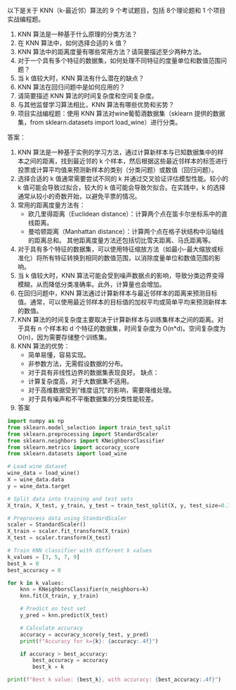 以下是关于 KNN（k-最近邻）算法的 9 个考试题目，包括 8个理论题和 1 个项目实战编程题。

1. KNN 算法是一种基于什么原理的分类方法？
2. 在 KNN 算法中，如何选择合适的 k 值？
3. KNN 算法中的距离度量有哪些常用方法？请简要描述至少两种方法。
4. 对于一个具有多个特征的数据集，如何处理不同特征的度量单位和数值范围问题？
5. 当 k 值较大时，KNN 算法有什么潜在的缺点？
6. KNN 算法在回归问题中是如何应用的？
7. 请简要描述 KNN 算法的时间复杂度和空间复杂度。
8. 与其他监督学习算法相比，KNN 算法有哪些优势和劣势？
9. 项目实战编程题：使用 KNN 算法对wine葡萄酒数据集（sklearn 提供的数据集，from sklearn.datasets import load_wine）进行分类。



答案：

1. KNN 算法是一种基于实例的学习方法，通过计算新样本与已知数据集中的样本之间的距离，找到最近邻的 k 个样本，然后根据这些最近邻样本的标签进行投票或计算平均值来预测新样本的类别（分类问题）或数值（回归问题）。
2. 选择合适的 k 值通常需要尝试不同的 k 并通过交叉验证评估模型性能。较小的 k 值可能会导致过拟合，较大的 k 值可能会导致欠拟合。在实践中，k 的选择通常从较小的奇数开始，以避免平票的情况。
3. 常用的距离度量方法有：
   - 欧几里得距离（Euclidean distance）：计算两个点在笛卡尔坐标系中的直线距离。
   - 曼哈顿距离（Manhattan distance）：计算两个点在格子状结构中沿轴线的距离总和。 其他距离度量方法还包括切比雪夫距离、马氏距离等。
4. 对于具有多个特征的数据集，可以使用特征缩放方法（如最小-最大缩放或标准化）将所有特征转换到相同的数值范围，以消除度量单位和数值范围的影响。
5. 当 k 值较大时，KNN 算法可能会受到噪声数据点的影响，导致分类边界变得模糊，从而降低分类准确率。此外，计算量也会增加。
6. 在回归问题中，KNN 算法通过计算新样本与最近邻样本的距离来预测目标值。通常，可以使用最近邻样本的目标值的加权平均或简单平均来预测新样本的数值。
7. KNN 算法的时间复杂度主要取决于计算新样本与训练集样本之间的距离。对于具有 n 个样本和 d 个特征的数据集，时间复杂度为 O(n*d)。空间复杂度为 O(n)，因为需要存储整个训练集。
8. KNN 算法的优势：
   - 简单易懂，容易实现。
   - 非参数方法，无需假设数据的分布。
   - 对于具有非线性边界的数据集表现良好。 缺点：
   - 计算复杂度高，对于大数据集不适用。
   - 对于高维数据受到“维度诅咒”的影响，需要降维处理。
   - 对于具有噪声和不平衡数据集的分类性能较差。
9. 答案

```Python
import numpy as np
from sklearn.model_selection import train_test_split
from sklearn.preprocessing import StandardScaler
from sklearn.neighbors import KNeighborsClassifier
from sklearn.metrics import accuracy_score
from sklearn.datasets import load_wine

# Load wine dataset
wine_data = load_wine()
X = wine_data.data
y = wine_data.target

# Split data into training and test sets
X_train, X_test, y_train, y_test = train_test_split(X, y, test_size=0.3, random_state=42)

# Preprocess data using StandardScaler
scaler = StandardScaler()
X_train = scaler.fit_transform(X_train)
X_test = scaler.transform(X_test)

# Train KNN classifier with different k values
k_values = [3, 5, 7, 9]
best_k = 0
best_accuracy = 0

for k in k_values:
    knn = KNeighborsClassifier(n_neighbors=k)
    knn.fit(X_train, y_train)

    # Predict on test set
    y_pred = knn.predict(X_test)

    # Calculate accuracy
    accuracy = accuracy_score(y_test, y_pred)
    print(f"Accuracy for k={k}: {accuracy:.4f}")

    if accuracy > best_accuracy:
        best_accuracy = accuracy
        best_k = k

print(f"Best k value: {best_k}, with accuracy: {best_accuracy:.4f}")
```

